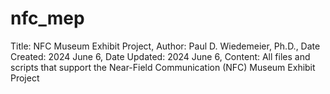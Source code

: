 # nfc_mep
Title: NFC Museum Exhibit Project,
Author: Paul D. Wiedemeier, Ph.D.,
Date Created: 2024 June 6,
Date Updated: 2024 June 6,
Content: All files and scripts that support the Near-Field Communication (NFC) Museum Exhibit Project
